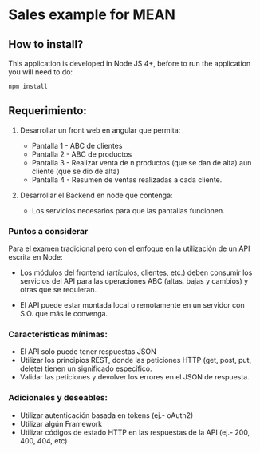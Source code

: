 # Sales example for MEAN
## How to install?
This application is developed in Node JS 4+, before to run the application you will need
to do:

	npm install

## Requerimiento:

1. Desarrollar un front web en angular que permita:
	* Pantalla 1 - ABC de clientes
	* Pantalla 2 - ABC de productos
	* Pantalla 3 - Realizar venta de n productos (que se dan de alta) aun cliente (que se dio de alta)
    * Pantalla 4 - Resumen de ventas realizadas a cada cliente.

2. Desarrollar el Backend en node que contenga:
	* Los servicios necesarios para que las pantallas funcionen.

### Puntos a considerar
Para el examen tradicional pero con el enfoque en la utilización de un API escrita en Node:

* Los módulos del frontend (artículos, clientes, etc.) deben consumir los servicios del API para las operaciones ABC (altas, bajas y cambios) y otras que se requieran.

* El API puede estar montada local o remotamente en un servidor con S.O. que más le convenga.

### Características mínimas:

* El API solo puede tener respuestas JSON
* Utilizar los principios REST, donde las peticiones HTTP (get, post, put, delete) tienen un significado específico.
* Validar las peticiones y devolver los errores en el JSON de respuesta.

### Adicionales y deseables:

* Utilizar autenticación basada en tokens (ej.- oAuth2)
* Utilizar algún Framework
* Utilizar códigos de estado HTTP en las respuestas de la API (ej.- 200, 400, 404, etc)